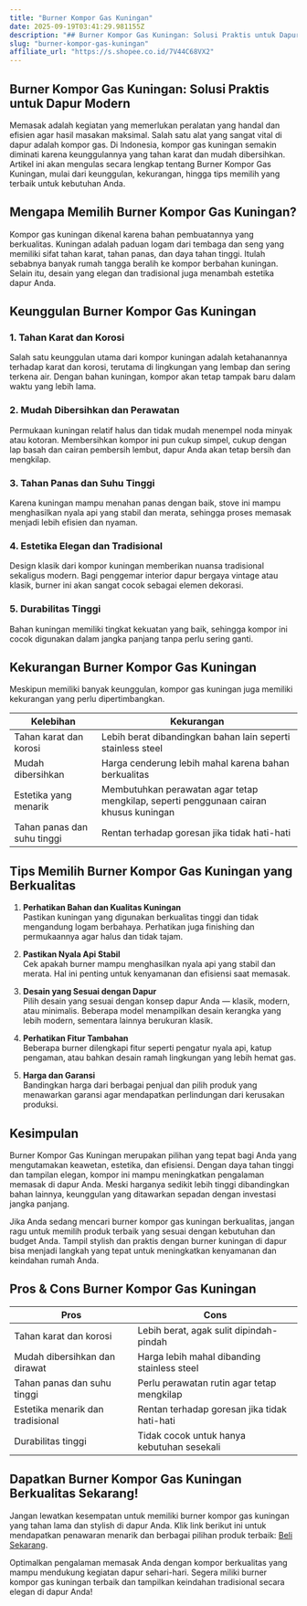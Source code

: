 ```yaml
---
title: "Burner Kompor Gas Kuningan"
date: 2025-09-19T03:41:29.981155Z
description: "## Burner Kompor Gas Kuningan: Solusi Praktis untuk Dapur Modern..."
slug: "burner-kompor-gas-kuningan"
affiliate_url: "https://s.shopee.co.id/7V44C68VX2"
---
```

## Burner Kompor Gas Kuningan: Solusi Praktis untuk Dapur Modern

Memasak adalah kegiatan yang memerlukan peralatan yang handal dan efisien agar hasil masakan maksimal. Salah satu alat yang sangat vital di dapur adalah kompor gas. Di Indonesia, kompor gas kuningan semakin diminati karena keunggulannya yang tahan karat dan mudah dibersihkan. Artikel ini akan mengulas secara lengkap tentang Burner Kompor Gas Kuningan, mulai dari keunggulan, kekurangan, hingga tips memilih yang terbaik untuk kebutuhan Anda.

## Mengapa Memilih Burner Kompor Gas Kuningan?

Kompor gas kuningan dikenal karena bahan pembuatannya yang berkualitas. Kuningan adalah paduan logam dari tembaga dan seng yang memiliki sifat tahan karat, tahan panas, dan daya tahan tinggi. Itulah sebabnya banyak rumah tangga beralih ke kompor berbahan kuningan. Selain itu, desain yang elegan dan tradisional juga menambah estetika dapur Anda.

## Keunggulan Burner Kompor Gas Kuningan

### 1. Tahan Karat dan Korosi

Salah satu keunggulan utama dari kompor kuningan adalah ketahanannya terhadap karat dan korosi, terutama di lingkungan yang lembap dan sering terkena air. Dengan bahan kuningan, kompor akan tetap tampak baru dalam waktu yang lebih lama.

### 2. Mudah Dibersihkan dan Perawatan

Permukaan kuningan relatif halus dan tidak mudah menempel noda minyak atau kotoran. Membersihkan kompor ini pun cukup simpel, cukup dengan lap basah dan cairan pembersih lembut, dapur Anda akan tetap bersih dan mengkilap.

### 3. Tahan Panas dan Suhu Tinggi

Karena kuningan mampu menahan panas dengan baik, stove ini mampu menghasilkan nyala api yang stabil dan merata, sehingga proses memasak menjadi lebih efisien dan nyaman.

### 4. Estetika Elegan dan Tradisional

Design klasik dari kompor kuningan memberikan nuansa tradisional sekaligus modern. Bagi penggemar interior dapur bergaya vintage atau klasik, burner ini akan sangat cocok sebagai elemen dekorasi.

### 5. Durabilitas Tinggi

Bahan kuningan memiliki tingkat kekuatan yang baik, sehingga kompor ini cocok digunakan dalam jangka panjang tanpa perlu sering ganti.

## Kekurangan Burner Kompor Gas Kuningan

Meskipun memiliki banyak keunggulan, kompor gas kuningan juga memiliki kekurangan yang perlu dipertimbangkan.

| Kelebihan | Kekurangan |
|------------|--------------|
| Tahan karat dan korosi | Lebih berat dibandingkan bahan lain seperti stainless steel |
| Mudah dibersihkan | Harga cenderung lebih mahal karena bahan berkualitas |
| Estetika yang menarik | Membutuhkan perawatan agar tetap mengkilap, seperti penggunaan cairan khusus kuningan |
| Tahan panas dan suhu tinggi | Rentan terhadap goresan jika tidak hati-hati |

## Tips Memilih Burner Kompor Gas Kuningan yang Berkualitas

1. **Perhatikan Bahan dan Kualitas Kuningan**  
Pastikan kuningan yang digunakan berkualitas tinggi dan tidak mengandung logam berbahaya. Perhatikan juga finishing dan permukaannya agar halus dan tidak tajam.

2. **Pastikan Nyala Api Stabil**  
Cek apakah burner mampu menghasilkan nyala api yang stabil dan merata. Hal ini penting untuk kenyamanan dan efisiensi saat memasak.

3. **Desain yang Sesuai dengan Dapur**  
Pilih desain yang sesuai dengan konsep dapur Anda — klasik, modern, atau minimalis. Beberapa model menampilkan desain kerangka yang lebih modern, sementara lainnya berukuran klasik.

4. **Perhatikan Fitur Tambahan**  
Beberapa burner dilengkapi fitur seperti pengatur nyala api, katup pengaman, atau bahkan desain ramah lingkungan yang lebih hemat gas.

5. **Harga dan Garansi**  
Bandingkan harga dari berbagai penjual dan pilih produk yang menawarkan garansi agar mendapatkan perlindungan dari kerusakan produksi.

## Kesimpulan

Burner Kompor Gas Kuningan merupakan pilihan yang tepat bagi Anda yang mengutamakan keawetan, estetika, dan efisiensi. Dengan daya tahan tinggi dan tampilan elegan, kompor ini mampu meningkatkan pengalaman memasak di dapur Anda. Meski harganya sedikit lebih tinggi dibandingkan bahan lainnya, keunggulan yang ditawarkan sepadan dengan investasi jangka panjang.

Jika Anda sedang mencari burner kompor gas kuningan berkualitas, jangan ragu untuk memilih produk terbaik yang sesuai dengan kebutuhan dan budget Anda. Tampil stylish dan praktis dengan burner kuningan di dapur bisa menjadi langkah yang tepat untuk meningkatkan kenyamanan dan keindahan rumah Anda.

## Pros & Cons Burner Kompor Gas Kuningan

| **Pros** | **Cons** |
|------------|--------------|
| Tahan karat dan korosi | Lebih berat, agak sulit dipindah-pindah |
| Mudah dibersihkan dan dirawat | Harga lebih mahal dibanding stainless steel |
| Tahan panas dan suhu tinggi | Perlu perawatan rutin agar tetap mengkilap |
| Estetika menarik dan tradisional | Rentan terhadap goresan jika tidak hati-hati |
| Durabilitas tinggi | Tidak cocok untuk hanya kebutuhan sesekali |

## Dapatkan Burner Kompor Gas Kuningan Berkualitas Sekarang!

Jangan lewatkan kesempatan untuk memiliki burner kompor gas kuningan yang tahan lama dan stylish di dapur Anda. Klik link berikut ini untuk mendapatkan penawaran menarik dan berbagai pilihan produk terbaik: [Beli Sekarang](https://s.shopee.co.id/7V44C68VX2).

Optimalkan pengalaman memasak Anda dengan kompor berkualitas yang mampu mendukung kegiatan dapur sehari-hari. Segera miliki burner kompor gas kuningan terbaik dan tampilkan keindahan tradisional secara elegan di dapur Anda!